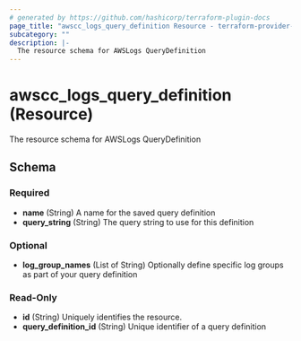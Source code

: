 ```yaml
---
# generated by https://github.com/hashicorp/terraform-plugin-docs
page_title: "awscc_logs_query_definition Resource - terraform-provider-awscc"
subcategory: ""
description: |-
  The resource schema for AWSLogs QueryDefinition
---
```


# awscc_logs_query_definition (Resource)

The resource schema for AWSLogs QueryDefinition



<!-- schema generated by tfplugindocs -->
## Schema

### Required

- **name** (String) A name for the saved query definition
- **query_string** (String) The query string to use for this definition

### Optional

- **log_group_names** (List of String) Optionally define specific log groups as part of your query definition

### Read-Only

- **id** (String) Uniquely identifies the resource.
- **query_definition_id** (String) Unique identifier of a query definition


